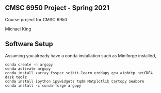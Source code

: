 ## CMSC 6950 Project - Spring 2021

Course project for CMSC 6950

Michael King


## Software Setup

Assuming you already have a conda installation such as Miniforge installed,


    conda create -n argopy
    conda activate argopy
    conda install xarray fsspec scikit-learn erddapy gsw aiohttp netCDF4 dask toolz
    conda install ipython ipywidgets tqdm Matplotlib Cartopy Seaborn
    conda install -c conda-forge argopy






